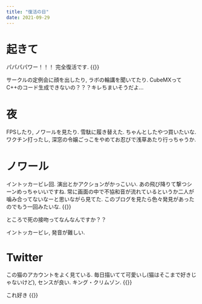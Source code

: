 ```yaml
---
title: "復活の日"
date: 2021-09-29
---
```


# 起きて
パパパパワー！！！
完全復活です. 
{{<tweet user="dango_bot" id="1443045520692314112">}}

サークルの定例会に顔を出したり, ラボの輪講を聞いてたり. CubeMXってC++のコード生成できないの？？？キレちまいそうだよ...

# 夜
FPSしたり, ノワールを見たり. 雪駄に履き替えた. ちゃんとしたやつ買いたいな. ワクチン打ったし, 深窓の令嬢ごっこをやめてお忍びで浅草あたり行っちゃうか.

# ノワール
イントッカービレ回. 演出とかアクションがかっこいい. あの飛び降りて撃つシーンめっちゃいいですね. 常に画面の中で不協和音が流れているというか二人が噛み合ってないなーと思いながら見てた. このブログを見たら色々発見があったのでもう一回みたいな.
{{<tweet user="dango_bot" id="1443244612173189126">}}

ところで死の接吻ってなんなんですか？？

イントッカービレ, 発音が難しい. 

# Twitter
この猫のアカウントをよく見ている. 毎日描いてて可愛いし(猫はそこまで好きじゃないけど), センスが良い. キング・クリムゾン.
{{<tweet user="dango_bot" id="1443245030701891585">}}

これ好き
{{<tweet user="dango_bot" id="1442808378984583172">}}